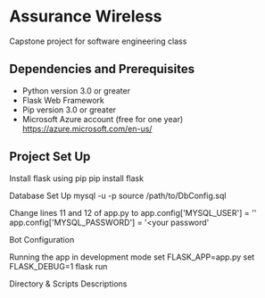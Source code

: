 # Assurance Wireless
Capstone project for software engineering class

## Dependencies and Prerequisites
* Python version 3.0 or greater 
* Flask Web Framework
* Pip version 3.0 or greater
* Microsoft Azure account (free for one year)
https://azure.microsoft.com/en-us/

## Project Set Up
Install flask using pip
pip install flask

Database Set Up
mysql -u <username> -p
source /path/to/DbConfig.sql

Change lines 11 and 12 of app.py to
app.config['MYSQL_USER'] = '<your username>'
app.config['MYSQL_PASSWORD'] = '<your password'

Bot Configuration


Running the app in development mode
set FLASK_APP=app.py 
set FLASK_DEBUG=1
flask run

Directory & Scripts Descriptions




